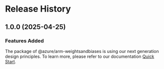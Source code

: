 # Release History
    
## 1.0.0 (2025-04-25)

### Features Added

The package of @azure/arm-weightsandbiases is using our next generation design principles. To learn more, please refer to our documentation [Quick Start](https://aka.ms/azsdk/js/mgmt/quickstart).
